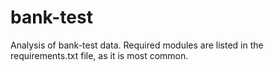 # bank-test
Analysis of bank-test data. Required modules are listed in the requirements.txt file, as it is most common.
